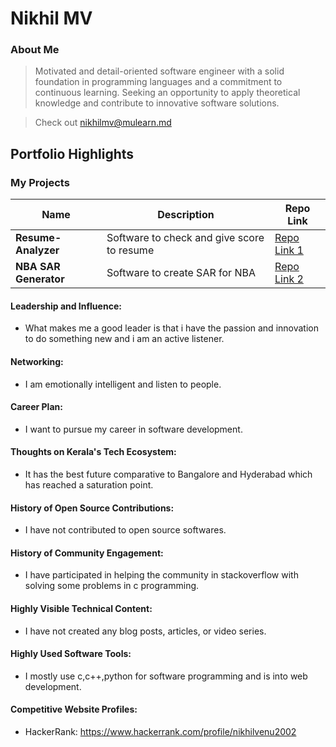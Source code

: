 # Nikhil MV 

### About Me

 >Motivated and detail-oriented software engineer with a solid foundation in programming languages and a commitment
 to continuous learning. Seeking an opportunity to apply theoretical knowledge and contribute to innovative software
 solutions.
 
 >Check out [nikhilmv@mulearn.md](./profiles/nikhilmv@mulearn.md)


## Portfolio Highlights

### My Projects

| Name                   | Description                                                                                             | Repo Link                                                                                                    |
|------------------------|---------------------------------------------------------------------------------------------------------------------|--------------------------------------------------------------------------------------------------------------|
| **Resume-Analyzer**    | Software to check and give score to resume                                                           | [Repo Link 1](https://github.com/nikhil-m-v/Resume-Analyzer)                                                 |
| **NBA SAR Generator**  | Software to create SAR for NBA                                                                      | [Repo Link 2](https://github.com/nikhil-m-v/Self-Assessment-Report-Generator-for-NBA-Accreditation)          |

#### Leadership and Influence:

- What makes me a good leader is that i have the passion and innovation to do something new and i am an active listener.

#### Networking:

- I am emotionally intelligent and listen to people.

#### Career Plan:

- I want to pursue my career in software development.

#### Thoughts on Kerala's Tech Ecosystem:

- It has the best future comparative to Bangalore and Hyderabad which has reached a saturation point.

#### History of Open Source Contributions:

- I have not contributed to open source softwares.

#### History of Community Engagement:

-  I have participated in helping the community in stackoverflow with solving some problems in c programming.

#### Highly Visible Technical Content:

- I have not created any blog posts, articles, or video series.

#### Highly Used Software Tools:

- I mostly use c,c++,python for software programming and is into web development.

#### Competitive Website Profiles:

- HackerRank: https://www.hackerrank.com/profile/nikhilvenu2002




